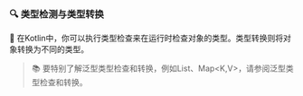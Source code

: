 ### 🔍 类型检测与类型转换

🧪 在Kotlin中，你可以执行类型检查来在运行时检查对象的类型。类型转换则将对象转换为不同的类型。

> 📚 要特别了解泛型类型检查和转换，例如List<T>、Map<K,V>，请参阅泛型类型检查和转换。
